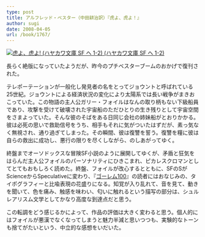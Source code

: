```yaml
---
type: post
title: アルフレッド・ベスター（中田耕治訳）『虎よ、虎よ！』
author: sugi
date: 2008-04-05
url: /book/1767/
---
```

<a href="http://www.amazon.co.jp/exec/obidos/ASIN/4150116342/chezsugi-22/ref=nosim/" target="_blank" name="amazletlink"><img class="alignleft" src="http://ec2.images-amazon.com/images/I/41rvKVMYwzL.SL160.jpg" alt="虎よ、虎よ! (ハヤカワ文庫 SF ヘ 1-2) (ハヤカワ文庫 SF ヘ 1-2)" /></a>

長らく絶版になっていたようだが、昨今のプチベスターブームのおかげで復刊された。

テレポーテーションが一般化し発見者の名をとってジョウントと呼ばれている25世紀。ジョウントによる経済状況の変化により太陽系では長い戦争がまきおこっていた。この物語の主人公ガリー・フォイルはなんの取り柄もない下級船員であり、攻撃を受けて破壊された宇宙船のただひとりの生き残りとして宇宙空間をさまよっていた。そんな彼のそばをある日同じ会社の姉妹船がとおりかかる。彼は必死の思いで救助信号をうち、相手もそれに気がついたはずだが、素っ気なく無視され、通り過ぎてしまった。その瞬間、彼は復讐を誓う。復讐を糧に彼は自らの救出に成功し、悪行の限りを尽くしながら、のしあがってゆく。

終盤までオーソドックスな冒険SF小説のように展開してゆくが、矛盾と狂気をはらんだ主人公フォイルのパーソナリティにひきこまれ、ピカレスクロマンとしてとてもおもしろく読めた。終盤、フォイルが改心するとともに、SFのSがScienceからSpeculativeに変わり、『[ゴーレム100](/book/1666/)』の読者にはおなじみの、タイポグラフィーと比喩表現の花盛りになる。知覚が入り乱れて、音を見て、動きを聞いて、色を痛み、触感を味わい、匂いに触れるという描写の部分は、シュルレアリスム文学としてかなり高度な到達点だと思う。

この転調をどう感じるかによって、作品の評価は大きく変わると思う。個人的にはフォイルが悪漢でなくなってしまうと魅力半減と思いつつも、実験的なトーンも捨てがたいという、中立的な感想をいだいた。
